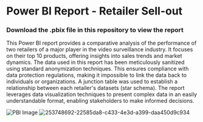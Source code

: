 # Power BI Report - Retailer Sell-out

### Download the .pbix file in this repository to view the report

This Power BI report provides a comparative analysis of the performance of two retailers of a major player in the video surveillance industry. It focuses on their top 10 products, offering insights into sales trends and market dynamics. The data used in this report has been meticulously sanitized using standard anonymization techniques. This ensures compliance with data protection regulations, making it impossible to link the data back to individuals or organizations.
A junction table was used to establish a relationship between each retailer's datasets (star schema). The report leverages data visualization techniques to present complex data in an easily understandable format, enabling stakeholders to make informed decisions.

![PBI Image](https://github.com/manueldiloreto/PBI-report-RetailerSellout/assets/120795430/22585da8-c433-4e3d-a399-daa450d9c934)
![253748692-22585da8-c433-4e3d-a399-daa450d9c934](https://github.com/manueldiloreto/PBI-report-RetailerSellout/assets/120795430/03df2838-10b6-4108-b123-5f7161326554)
